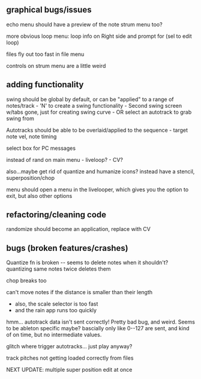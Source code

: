 graphical bugs/issues
-------------------------------------------
echo menu should have a preview of the note
strum menu too?

more obvious loop menu: loop info on Right side and prompt for (sel to edit loop)

files fly out too fast in file menu

controls on strum menu are a little weird

adding functionality
-------------------------------------------
swing should be global by default, or can be "applied" to a range of notes/track
    - 'N' to create a swing functionality
    - Second swing screen w/tabs gone, just for creating swing curve
    - OR select an autotrack to grab swing from

Autotracks should be able to be overlaid/applied to the sequence
    - target note vel, note timing

select box for PC messages

instead of rand on main menu
    - liveloop?
    - CV?

also...maybe get rid of quantize and humanize icons? instead have a stencil, superposition/chop

menu should open a menu in the livelooper, which gives you the option to exit, but also other options

refactoring/cleaning code
-------------------------------------------

randomize should become an application, replace with CV

bugs (broken features/crashes)
-------------------------------------------
Quantize fn is broken -- seems to delete notes when it shouldn't? quantizing same notes twice deletes them

chop breaks too

can't move notes if the distance is smaller than their length

- also, the scale selector is too fast
- and the rain app runs too quickly

hmm... autotrack data isn't sent correctly! Pretty bad bug, and weird. Seems to be ableton specific maybe? bascially only like 0--127 are sent, and kind of on time, but no intermediate values.

glitch where trigger autotracks... just play anyway?

track pitches not getting loaded correctly from files

NEXT UPDATE:
multiple super position edit at once

